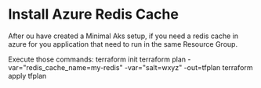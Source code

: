 # Install Azure Redis Cache

After ou have created a Minimal Aks setup, if you need a redis cache in azure for you application that need to run in the same Resource Group.

Execute those commands:
terraform init
terraform plan -var="redis_cache_name=my-redis" -var="salt=wxyz" -out=tfplan
terraform apply tfplan